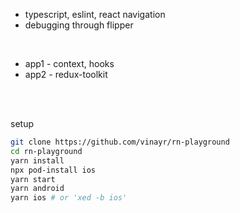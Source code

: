 
- typescript, eslint, react navigation
- debugging through flipper

<br/>

- app1 - context, hooks
- app2 - redux-toolkit

<br/>
<br/>

setup
```bash
git clone https://github.com/vinayr/rn-playground
cd rn-playground
yarn install
npx pod-install ios
yarn start
yarn android
yarn ios # or 'xed -b ios'
```
